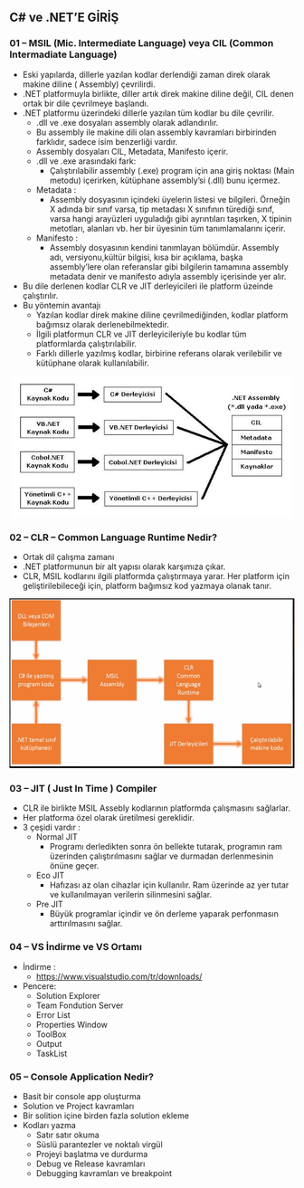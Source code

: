 ## C# ve .NET’E GİRİŞ

### 01 – MSIL (Mic. Intermediate Language) veya CIL (Common Intermadiate Language)

- Eski yapılarda, dillerle yazılan kodlar derlendiği zaman direk olarak makine diline ( Assembly) çevrilirdi.
- .NET platformuyla birlikte, diller artık direk makine diline değil, CIL denen ortak bir dile çevrilmeye başlandı.
- .NET platformu üzerindeki dillerle yazılan tüm kodlar bu dile çevrilir.
    - .dll ve .exe dosyaları assembly olarak adlandırılır.
    - Bu assembly ile makine dili olan assembly kavramları birbirinden farklıdır, sadece isim benzerliği vardır.
    - Assembly dosyaları CIL, Metadata, Manifesto içerir.
    - .dll ve .exe arasındaki fark:
        - Çalıştırılabilir assembly (.exe) program için ana giriş noktası (Main metodu) içerirken, kütüphane assembly’si (.dll) bunu içermez.
    - Metadata :
        - Assembly dosyasının içindeki üyelerin listesi ve bilgileri. Örneğin X adında bir sınıf varsa, tip metadası X sınıfının türediği sınıf, varsa hangi arayüzleri uyguladığı gibi ayrıntıları taşırken, X tipinin metotları, alanları vb. her bir üyesinin tüm tanımlamalarını içerir.
    - Manifesto :
        - Assembly dosyasının kendini tanımlayan bölümdür. Assembly adı, versiyonu,kültür bilgisi, kısa bir açıklama, başka assembly’lere olan referanslar gibi bilgilerin tamamına assembly metadata denir ve manifesto adıyla assembly içerisinde yer alır.
- Bu dile derlenen kodlar CLR ve JIT derleyicileri ile platform üzeinde çalıştırılır.
- Bu yöntemin avantajı
    - Yazılan kodlar direk makine diline çevrilmediğinden, kodlar platform bağımsız olarak derlenebilmektedir.
    - İlgili platformun CLR ve JIT derleyicileriyle bu kodlar tüm platformlarda çalıştırılabilir.
    - Farklı dillerle yazılmış kodlar, birbirine referans olarak verilebilir ve kütüphane olarak kullanılabilir.

<p align="center">
    <img src="assets/01.jpg" alt=".NET Mimarisi" height="250" />
</p>

### 02 – CLR – Common Language Runtime Nedir?
- Ortak dil çalışma zamanı
- .NET platformunun bir alt yapısı olarak karşımıza çıkar.
- CLR, MSIL kodlarını ilgili platformda çalıştırmaya yarar. Her platform için geliştirilebileceği için, platform bağımsız kod yazmaya olanak tanır.

<p align="center">
    <img src="assets/02.PNG" alt="CLR Nedir?" height="300" />
</p>

### 03 – JIT ( Just In Time ) Compiler
- CLR ile birlikte MSIL Assebly kodlarının platformda çalışmasını sağlarlar.
- Her platforma özel olarak üretilmesi gereklidir. 
- 3 çeşidi vardır : 
    - Normal JIT
        - Programı derledikten sonra ön bellekte tutarak, programın ram üzerinden çalıştırılmasını sağlar ve durmadan derlenmesinin önüne geçer.
    - Eco JIT
        - Hafızası az olan cihazlar için kullanılır. Ram üzerinde az yer tutar ve kullanılmayan verilerin silinmesini sağlar.
    - Pre JIT
        - Büyük programlar içindir ve ön derleme yaparak perfonmasın arttırılmasını sağlar.

### 04 – VS İndirme ve VS Ortamı
- İndirme :
    - https://www.visualstudio.com/tr/downloads/
- Pencere:
    - Solution Explorer
    - Team Fondution Server
    - Error List
    - Properties Window
    - ToolBox
    - Output
    - TaskList

### 05 – Console Application Nedir?
- Basit bir console app oluşturma
- Solution ve Project kavramları
- Bir solition içine birden fazla solution ekleme
- Kodları yazma 
    - Satır satır okuma
    - Süslü parantezler ve noktalı virgül
    - Projeyi başlatma ve durdurma
    - Debug ve Release kavramları
    - Debugging kavramları ve breakpoint
